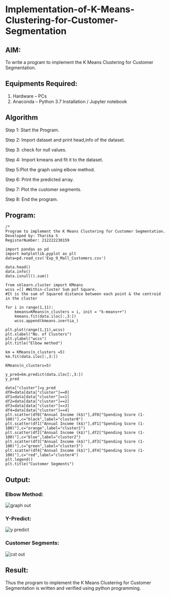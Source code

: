 # Implementation-of-K-Means-Clustering-for-Customer-Segmentation

## AIM:
To write a program to implement the K Means Clustering for Customer Segmentation.

## Equipments Required:
1. Hardware – PCs
2. Anaconda – Python 3.7 Installation / Jupyter notebook

## Algorithm

Step 1: Start the Program.

Step 2: Import dataset and print head,info of the dataset.

Step 3: check for null values.

Step 4: Import kmeans and fit it to the dataset.

Step 5:Plot the graph using elbow method.

Step 6: Print the predicted array.

Step 7: Plot the customer segments.

Step 8: End the program.


## Program:
```
/*
Program to implement the K Means Clustering for Customer Segmentation.
Developed by: Tharika S
RegisterNumber: 212222230159

import pandas as pd
import matplotlib.pyplot as plt
data=pd.read_csv('Exp_9_Mall_Customers.csv')

data.head()
data.info()
data.isnull().sum()

from sklearn.cluster import KMeans
wcss =[] #Within-cluster Sum pof Square.
#It is the sum of Squared distance between each point & the centroid in the cluster

for i in range(1,11):
    kmeans=KMeans(n_clusters = i, init = "k-means++")
    kmeans.fit(data.iloc[:,3:])
    wcss.append(kmeans.inertia_)

plt.plot(range(1,11),wcss)
plt.xlabel("No. of Clusters")
plt.ylabel("wcss")
plt.title("Elbow method")

km = KMeans(n_clusters =5)
km.fit(data.iloc[:,3:])

KMeans(n_clusters=5)

y_pred=km.predict(data.iloc[:,3:])
y_pred

data["cluster"]=y_pred
df0=data[data["cluster"]==0]
df1=data[data["cluster"]==1]
df2=data[data["cluster"]==2]
df3=data[data["cluster"]==3]
df4=data[data["cluster"]==4]
plt.scatter(df0["Annual Income (k$)"],df0["Spending Score (1-100)"],c="black",label="cluster0")
plt.scatter(df1["Annual Income (k$)"],df1["Spending Score (1-100)"],c="orange",label="cluster1")
plt.scatter(df2["Annual Income (k$)"],df2["Spending Score (1-100)"],c="blue",label="cluster2")
plt.scatter(df3["Annual Income (k$)"],df3["Spending Score (1-100)"],c="green",label="cluster3")
plt.scatter(df4["Annual Income (k$)"],df4["Spending Score (1-100)"],c="red",label="cluster4")
plt.legend()
plt.title("Customer Segments")
```

## Output:
### Elbow Method:
![graph out](https://github.com/user-attachments/assets/e2152372-e655-4805-81a9-67ac80481b58)


### Y-Predict:
![y predict](https://github.com/user-attachments/assets/b16d4088-ece6-42b8-842d-f4bb64329022)


### Customer Segments:
![cst out](https://github.com/user-attachments/assets/68d2e1c7-064c-49a7-947e-32b6fce58668)


## Result:
Thus the program to implement the K Means Clustering for Customer Segmentation is written and verified using python programming.
